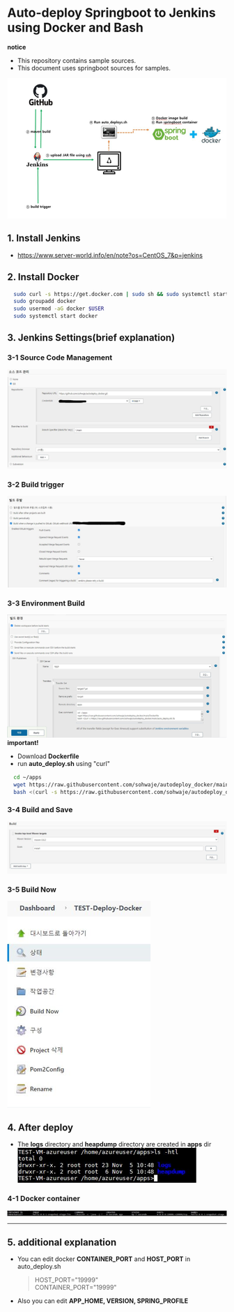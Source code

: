 # Auto-deploy Springboot to Jenkins using Docker and Bash
**notice**
- This repository contains sample sources.
- This document uses springboot sources for samples.

![Alt text](/readme-img/build-image.JPG)

## 1. Install Jenkins
- https://www.server-world.info/en/note?os=CentOS_7&p=jenkins

## 2. Install Docker
```bash
  sudo curl -s https://get.docker.com | sudo sh && sudo systemctl start docker && sudo systemctl enable docker
  sudo groupadd docker
  sudo usermod -aG docker $USER
  sudo systemctl start docker
```

## 3. Jenkins Settings(brief explanation)
### 3-1 Source Code Management
![Alt text](/readme-img/manage-source-code.jpg)

### 3-2 Build trigger
![Alt text](/readme-img/build-trigger.jpg)

### 3-3 Environment Build
![Alt text](/readme-img/env-build.JPG)
**important!**
+ Download **Dockerfile**
+ run **auto_deploy.sh** using "curl"
```bash
  cd ~/apps
  wget https://raw.githubusercontent.com/sohwaje/autodeploy_docker/main/Dockerfile
  bash <(curl -s https://raw.githubusercontent.com/sohwaje/autodeploy_docker/main/auto_deploy.sh) &
```

### 3-4 Build and Save
![Alt text](readme-img/build-go.JPG)

### 3-5 Build Now
![Alt text](readme-img/Build-now.JPG)

## 4. After deploy
+ The **logs** directory and **heapdump** directory are created in **apps** dir  
![Alt text](readme-img/vm-deploy.JPG)

### 4-1 Docker container
![Alt text](readme-img/container.JPG)
***

## 5. additional explanation
- You can edit docker **CONTAINER_PORT** and **HOST_PORT** in auto_deploy.sh
  > HOST_PORT="19999"  
  > CONTAINER_PORT="19999"

- Also you can edit **APP_HOME, VERSION, SPRING_PROFILE**
